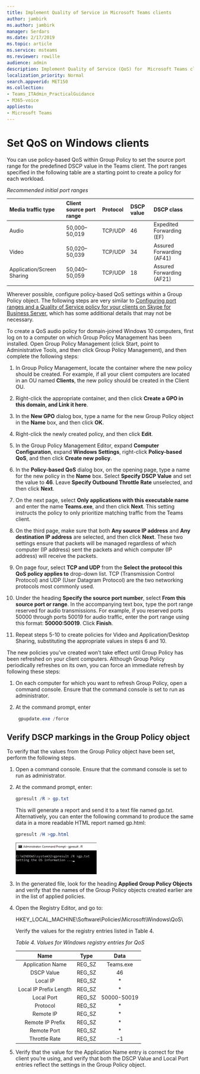 ```yaml
---
title: Implement Quality of Service in Microsoft Teams clients
author: jambirk
ms.author: jambirk
manager: Serdars
ms.date: 2/17/2019
ms.topic: article
ms.service: msteams
ms.reviewer: rowille
audience: admin
description: Implement Quality of Service (QoS) for  Microsoft Teams clients.
localization_priority: Normal
search.appverid: MET150
ms.collection: 
- Teams_ITAdmin_PracticalGuidance 
- M365-voice 
appliesto:
- Microsoft Teams
---
```


# Set QoS on Windows clients

You can use policy-based QoS within Group Policy to set the source port range for the predefined DSCP value in the Teams client. The port ranges specified in the following table are a starting point to create a policy for each workload.

_Recommended initial port ranges_

Media traffic type| Client source port range |Protocol|DSCP value|DSCP class|
|:--- |:--- |:--- |:--- |:--- |
|Audio| 50,000–50,019|TCP/UDP|46|Expedited Forwarding (EF)|
|Video| 50,020–50,039|TCP/UDP|34|Assured Forwarding (AF41)|
|Application/Screen Sharing| 50,040–50,059|TCP/UDP|18|Assured Forwarding (AF21)|
| | | | |

Wherever possible, configure policy-based QoS settings within a Group Policy object. The following steps are very similar to  [Configuring port ranges and a Quality of Service policy for your clients on Skype for Business Server](https://docs.microsoft.com/SkypeForBusiness/manage/network-management/qos/configuring-port-ranges-for-your-skype-clients#configure-quality-of-service-policies-for-clients-running-on-windows-10), which has some additional details that may not be necessary.

To create a QoS audio policy for domain-joined Windows 10 computers, first log on to a computer on which Group Policy Management has been installed. Open Group Policy Management (click Start, point to Administrative Tools, and then click Group Policy Management), and then complete the following steps:

1. In Group Policy Management, locate the container where the new policy should be created. For example, if all your client computers are located in an OU named **Clients**, the new policy should be created in the Client OU.

2. Right-click the appropriate container, and then click **Create a GPO in this domain, and Link it here**.

3. In the **New GPO** dialog box, type a name for the new Group Policy object in the **Name** box, and then click **OK**.

4. Right-click the newly created policy, and then click **Edit**.

5. In the Group Policy Management Editor, expand **Computer Configuration**, expand **Windows Settings**, right-click **Policy-based QoS**, and then click **Create new policy**.

6. In the **Policy-based QoS** dialog box, on the opening page, type a name for the new policy in the **Name** box. Select **Specify DSCP Value** and set the value to **46**. Leave **Specify Outbound Throttle Rate** unselected, and then click **Next**.

7. On the next page, select **Only applications with this executable name** and enter the name **Teams.exe**, and then click **Next**. This setting instructs the policy to only prioritize matching traffic from the Teams client.

8. On the third page, make sure that both **Any source IP address** and **Any destination IP address** are selected, and then click **Next**. These two settings ensure that packets will be managed regardless of which computer (IP address) sent the packets and which computer (IP address) will receive the packets.

9. On page four, select **TCP and UDP** from the **Select the protocol this QoS policy applies to** drop-down list. TCP (Transmission Control Protocol) and UDP (User Datagram Protocol) are the two networking protocols most commonly used.

10. Under the heading **Specify the source port number**, select **From this source port or range**. In the accompanying text box, type the port range reserved for audio transmissions. For example, if you reserved ports 50000 through ports 50019 for audio traffic, enter the port range using this format: **50000:50019**. Click **Finish**.

11. Repeat steps 5-10 to create policies for Video and Application/Desktop Sharing, substituting the appropriate values in steps 6 and 10.

The new policies you’ve created won’t take effect until Group Policy has been refreshed on your client computers. Although Group Policy periodically refreshes on its own, you can force an immediate refresh by following these steps:

1. On each computer for which you want to refresh Group Policy, open a command console. Ensure that the command console is set to run as administrator.

2. At the command prompt, enter

   ``` powershell
    gpupdate.exe /force
   ```

## Verify DSCP markings in the Group Policy object

To verify that the values from the Group Policy object have been set, perform the following steps.

1. Open a command console. Ensure that the command console is set to run as administrator.

2. At the command prompt, enter:

   ``` powershell
   gpresult /R > gp.txt
   ```

   This will generate a report and send it to a text file named gp.txt. Alternatively, you can enter the following command to produce the same data in a more readable HTML report named gp.html:

   ``` powershell
   gpresult /H >gp.html
   ```

   ![Screenshot of the console window running the gpresult command.](media/Qos-in-Teams-Image3.png "Screenshot of the console window running the gpresult command.")

3. In the generated file, look for the heading **Applied Group Policy Objects** and verify that the names of the Group Policy objects created earlier are in the list of applied policies.

4. Open the Registry Editor, and go to:

   HKEY_LOCAL_MACHINE\Software\Policies\Microsoft\Windows\QoS\

   Verify the values for the registry entries listed in Table 4.

   _Table 4. Values for Windows registry entries for QoS_

   |          Name          |  Type  |    Data     |
   |         :---:          |:---:   |    :---:    |
   |    Application Name    | REG_SZ |  Teams.exe  |
   |       DSCP Value       | REG_SZ |     46      |
   |        Local IP        | REG_SZ |     \*      |
   | Local IP Prefix Length | REG_SZ |     \*      |
   |       Local Port       | REG_SZ | 50000-50019 |
   |        Protocol        | REG_SZ |     \*      |
   |       Remote IP        | REG_SZ |     \*      |
   |    Remote IP Prefix    | REG_SZ |     \*      |
   |      Remote Port       | REG_SZ |     \*      |
   |     Throttle Rate      | REG_SZ |     -1      |

5. Verify that the value for the Application Name entry is correct for the client you’re using, and verify that both the DSCP Value and Local Port entries reflect the settings in the Group Policy object.
